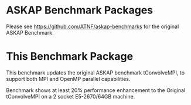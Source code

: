 ASKAP Benchmark Packages
========================


Please see https://github.com/ATNF/askap-benchmarks for the original ASKAP Benchmark.

This Benchmark Package
======================

This benchmark updates the original ASKAP benchmark tConvolveMPI, to support both MPI 
and OpenMP parallel capabilities.

Benchmark shows at least 20% performance enhancement to the Original tConvolveMPI on
a 2 socket E5-2670/64GB machine. 
